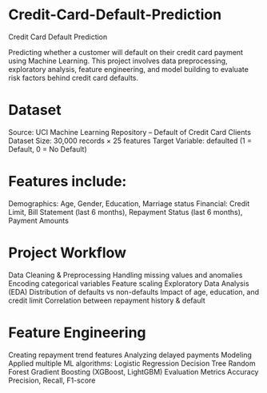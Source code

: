 # Credit-Card-Default-Prediction
Credit Card Default Prediction

Predicting whether a customer will default on their credit card payment using Machine Learning.
This project involves data preprocessing, exploratory analysis, feature engineering, and model building to evaluate risk factors behind credit card defaults.

# Dataset

Source: UCI Machine Learning Repository – Default of Credit Card Clients Dataset
Size: 30,000 records × 25 features
Target Variable: defaulted (1 = Default, 0 = No Default)

# Features include:
Demographics: Age, Gender, Education, Marriage status
Financial: Credit Limit, Bill Statement (last 6 months), Repayment Status (last 6 months), Payment Amounts

# Project Workflow
Data Cleaning & Preprocessing
Handling missing values and anomalies
Encoding categorical variables
Feature scaling
Exploratory Data Analysis (EDA)
Distribution of defaults vs non-defaults
Impact of age, education, and credit limit
Correlation between repayment history & default

# Feature Engineering
Creating repayment trend features
Analyzing delayed payments
Modeling
Applied multiple ML algorithms:
Logistic Regression
Decision Tree
Random Forest
Gradient Boosting (XGBoost, LightGBM)
Evaluation Metrics
Accuracy
Precision, Recall, F1-score
